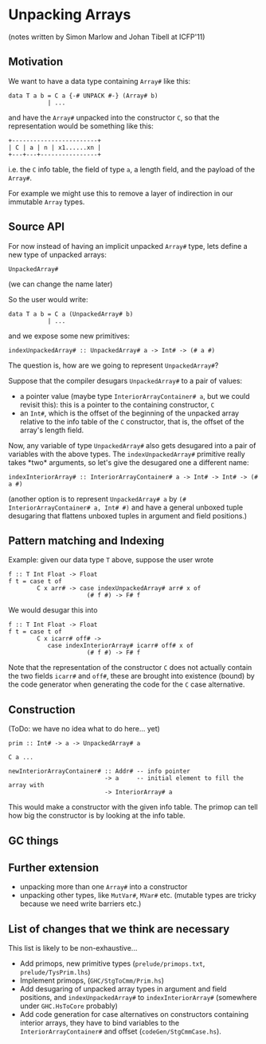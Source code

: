 # Unpacking Arrays


(notes written by Simon Marlow and Johan Tibell at ICFP'11)

## Motivation


We want to have a data type containing `Array#` like this:

```wiki
data T a b = C a {-# UNPACK #-} (Array# b)
           | ...
```


and have the `Array#` unpacked into the constructor `C`, so that the representation would be something like this:

```wiki
+------------------------+
| C | a | n | x1......xn |
+---+---+----------------+
```


i.e. the `C` info table, the field of type `a`, a length field, and the payload of the `Array#`.  


For example we might use this to remove a layer of indirection in our immutable `Array` types.

## Source API


For now instead of having an implicit unpacked `Array#` type, lets define a new type of unpacked arrays:

```wiki
UnpackedArray#
```


(we can change the name later)


So the user would write:

```wiki
data T a b = C a (UnpackedArray# b)
           | ...
```


and we expose some new primitives:

```wiki
indexUnpackedArray# :: UnpackedArray# a -> Int# -> (# a #)
```


The question is, how are we going to represent `UnpackedArray#`?


Suppose that the compiler desugars `UnpackedArray#` to a pair of values:
 

- a pointer value (maybe type `InteriorArrayContainer# a`, but we could revisit this): this is a pointer to the containing constructor, `C`
- an `Int#`, which is the offset of the beginning of the unpacked array relative to the info table of the `C` constructor, that is, the offset of the array's length field.


Now, any variable of type `UnpackedArray#` also gets desugared into a pair of variables with the above types.  The `indexUnpackedArray#` primitive really takes \*two\* arguments, so let's give the desugared one a different name: 

```wiki
indexInteriorArray# :: InteriorArrayContainer# a -> Int# -> Int# -> (# a #)
```


(another option is to represent `UnpackedArray# a` by `(# InteriorArrayContainer# a, Int# #)` and have a general unboxed tuple desugaring that flattens unboxed tuples in argument and field positions.)

## Pattern matching and Indexing


Example: given our data type `T` above, suppose the user wrote

```wiki
f :: T Int Float -> Float
f t = case t of 
        C x arr# -> case indexUnpackedArray# arr# x of 
                      (# f #) -> F# f
```


We would desugar this into

```wiki
f :: T Int Float -> Float
f t = case t of 
        C x icarr# off# -> 
           case indexInteriorArray# icarr# off# x of 
                      (# f #) -> F# f
```


Note that the representation of the constructor `C` does not actually contain the two fields `icarr#` and `off#`, these are brought into existence (bound) by the code generator when generating the code for the `C` case alternative. 

## Construction


(ToDo: we have no idea what to do here... yet)

```wiki
prim :: Int# -> a -> UnpackedArray# a

C a ...
```

```wiki
newInteriorArrayContainer# :: Addr# -- info pointer
                           -> a     -- initial element to fill the array with
                           -> InteriorArray# a
```


This would make a constructor with the given info table.  The primop can tell how big the constructor is by looking at the info table.

## GC things

## Further extension

- unpacking more than one `Array#` into a constructor
- unpacking other types, like `MutVar#`, `MVar#` etc. (mutable types are tricky because we need write barriers etc.)

## List of changes that we think are necessary


This list is likely to be non-exhaustive...

- Add primops, new primitive types (`prelude/primops.txt`, `prelude/TysPrim.lhs`)
- Implement primops, (`GHC/StgToCmm/Prim.hs`)
- Add desugaring of unpacked array types in argument and field positions, and `indexUnpackedArray#` to `indexInteriorArray#` (somewhere under `GHC.HsToCore` probably)
- Add code generation for case alternatives on constructors containing interior arrays, they have to bind variables to the `InteriorArrayContainer#` and offset (`codeGen/StgCmmCase.hs`).
